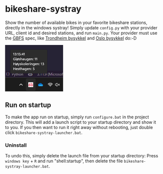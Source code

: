 # bikeshare-systray
Show the number of available bikes in your favorite bikeshare stations, directly in the windows systray! Simply update `config.py` with your provider URL, client id and desired stations, and run `main.py`. Your provider must use the [GBFS](https://github.com/MobilityData/gbfs/blob/master/gbfs.md) spec, like [Trondheim bysykkel](https://trondheimbysykkel.no/) and [Oslo bysykkel](https://oslobysykkel.no/) do:-D

![Demo](demo.png)

## Run on startup
To make the app run on startup, simply run `configure.bat` in the project directory. This will add a launch script to your startup directory and show it to you. If you then want to run it right away without rebooting, just double click `bikeshare-systray-launcher.bat`.

### Uninstall
To undo this, simply delete the launch file from your startup directory: Press `windows key` + `R` and run "shell:startup", then delete the file `bikeshare-systray-launcher.bat`.
